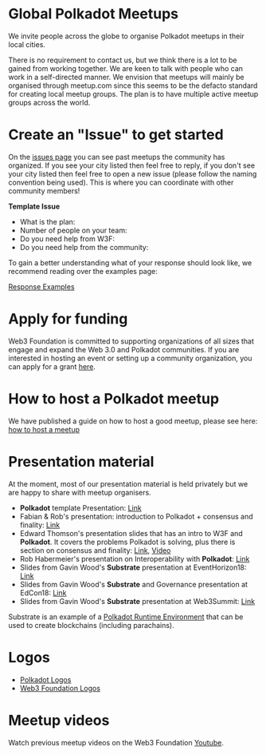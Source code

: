 # Global Polkadot Meetups
We invite people across the globe to organise Polkadot meetups in their local cities.

There is no requirement to contact us, but we think there is a lot to be gained from working together. We are keen to talk with people who can work in a self-directed manner. We envision that meetups will mainly be organised through meetup.com since this seems to be the defacto standard for creating local meetup groups. The plan is to have multiple active meetup groups across the world.

# Create an "Issue" to get started
On the [issues page](https://github.com/w3f/Web3-collaboration/issues) you can see past meetups the community has organized. If you see your city listed then feel free to reply, if you don't see your city listed then feel free to open a new issue (please follow the naming convention being used). This is where you can coordinate with other community members!

**Template Issue**

* What is the plan:
* Number of people on your team:
* Do you need help from W3F:
* Do you need help from the community:

To gain a better understanding what of your response should look like, we recommend reading over the examples page:

[Response Examples](https://github.com/w3f/Web3-collaboration/blob/master/response-examples.md)

# Apply for funding
Web3 Foundation is committed to supporting organizations of all sizes that engage and expand the Web 3.0 and Polkadot communities. If you are interested in hosting an event or setting up a community organization, you can apply for a grant [here](https://docs.google.com/forms/d/1Jqi_P6T5ECX_WTHZ6qqKhxgd51-ivRUNoLT80H7UZ1U/edit).

# How to host a Polkadot meetup
We have published a guide on how to host a good meetup, please see here: [how to host a meetup](https://github.com/w3f/Web3-collaboration/blob/master/howtohostameeup.md)

# Presentation material
At the moment, most of our presentation material is held privately but we are happy to share with meetup organisers.

* **Polkadot** template Presentation: [Link](https://docs.google.com/presentation/d/1cV_qalyxvnBkiSTamRB4D8VTekgMS84aNBby0hmRXU4/edit?usp=sharing)
* Fabian & Rob's presentation: introduction to Polkadot + consensus and finality: [Link](https://docs.google.com/presentation/d/1I0Q6jOhz-oj8yJ4-f0a1HlV1G8gVMTFjy-Ipk_Bn4h0/edit?usp=sharing)
* Edward Thomson's presentation slides that has an intro to W3F and **Polkadot**. It covers the problems Polkadot is solving, plus there is section on consensus and finality: [Link](https://docs.google.com/presentation/d/1DjusMwuHi4ubqcwbBGlidPqff7kNpMaFqGSnenrpyxI/edit?usp=sharing), [Video](https://www.video.ethz.ch/events/2018/web3.html)
* Rob Habermeier's presentation on Interoperability with **Polkadot**: [Link](https://docs.google.com/presentation/d/1wQf_4ipFRGHLxqsQjCmWWKKH-Qspn1dAA6a7P9Tk3A4/edit?usp=sharing)
* Slides from Gavin Wood's **Substrate** presentation at EventHorizon18: [Link](https://slides.com/paritytech/paritysubstrate)
* Slides from Gavin Wood's **Substrate** and Governance presentation at EdCon18: [Link](https://slides.com/paritytech/polkadot-governance)
* Slides from Gavin Wood's **Substrate** presentation at Web3Summit: [Link](https://docs.google.com/presentation/d/15gQ4-8lP3ivGnCigW_K8QiygsW2YNPETOwe2SaTllZY/edit?usp=sharing)

Substrate is an example of a [Polkadot Runtime Environment](https://github.com/w3f/Web3-wiki/wiki/Polkadot-Runtime-Environment) that can be used to create blockchains (including parachains).

# Logos
* [Polkadot Logos](https://www.dropbox.com/sh/j4qqz0qb1b2kufr/AAAy2OatSt57FLbj2OdGNVJTa/Polkadot%20Brand%20Assets/Polkadot%20Logotype/JPG?dl=0&subfolder_nav_tracking=1)
* [Web3 Foundation Logos](https://www.dropbox.com/sh/giezcsj8a0ygo8p/AACHbx4nwXI3KvQLQq5g5wxLa?dl=0)

# Meetup videos
Watch previous meetup videos on the Web3 Foundation [Youtube](https://www.youtube.com/channel/UClnw_bcNg4CAzF772qEtq4g). 
